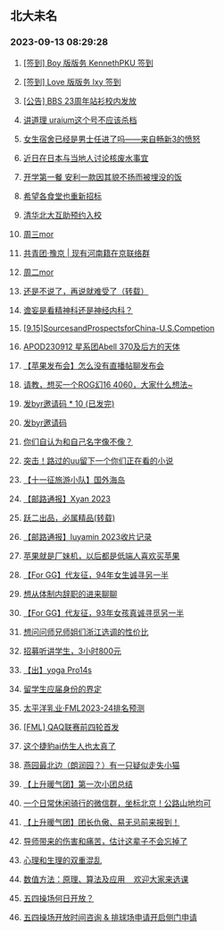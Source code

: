 ## 北大未名 
### 2023-09-13 08:29:28

1. [[签到] Boy 版版务 KennethPKU 签到](https://bbs.pku.edu.cn/v2/post-read.php?bid=751&threadid=18643445)

2. [[签到] Love 版版务 lxy 签到](https://bbs.pku.edu.cn/v2/post-read.php?bid=751&threadid=18641796)

3. [[公告] BBS 23周年站衫校内发放](https://bbs.pku.edu.cn/v2/post-read.php?bid=162&threadid=18641430)

4. [讲道理 uraium这个号不应该杀档](https://bbs.pku.edu.cn/v2/post-read.php?bid=1&threadid=18636087)

5. [女生宿舍已经是男士任进了吗——来自畅新3的愤怒](https://bbs.pku.edu.cn/v2/post-read.php?bid=1431&threadid=18643152)

6. [近日在日本与当地人讨论核废水事宜](https://bbs.pku.edu.cn/v2/post-read.php?bid=155&threadid=18625724)

7. [开学第一餐 安利一款因其貌不扬而被埋没的饭](https://bbs.pku.edu.cn/v2/post-read.php?bid=1431&threadid=18631305)

8. [希望各食堂也重新招标](https://bbs.pku.edu.cn/v2/post-read.php?bid=138&threadid=18642316)

9. [清华北大互助预约入校](https://bbs.pku.edu.cn/v2/post-read.php?bid=104&threadid=18617367)

10. [周三mor](https://bbs.pku.edu.cn/v2/post-read.php?bid=468&threadid=18643577)

11. [共青团·豫京 | 现有河南籍在京联络群](https://bbs.pku.edu.cn/v2/post-read.php?bid=174&threadid=18643492)

12. [周二mor](https://bbs.pku.edu.cn/v2/post-read.php?bid=468&threadid=18642709)

13. [还是不说了，再说就难受了（转载）](https://bbs.pku.edu.cn/v2/post-read.php?bid=606&threadid=18631523)

14. [谵妄是看精神科还是神经内科？](https://bbs.pku.edu.cn/v2/post-read.php?bid=244&threadid=18617696)

15. [[9.15]SourcesandProspectsforChina-U.S.Competion](https://bbs.pku.edu.cn/v2/post-read.php?bid=342&threadid=18642998)

16. [APOD230912 星系团Abell 370及后方的天体](https://bbs.pku.edu.cn/v2/post-read.php?bid=89&threadid=18643030)

17. [【苹果发布会】怎么没有直播帖聊发布会](https://bbs.pku.edu.cn/v2/post-read.php?bid=488&threadid=18643549)

18. [请教，想买一个ROG幻16 4060，大家什么想法~](https://bbs.pku.edu.cn/v2/post-read.php?bid=484&threadid=18643238)

19. [发byr邀请码 * 10 (已发完)](https://bbs.pku.edu.cn/v2/post-read.php?bid=209&threadid=18641353)

20. [发byr邀请码](https://bbs.pku.edu.cn/v2/post-read.php?bid=209&threadid=18564659)

21. [你们自认为和自己名字像不像？](https://bbs.pku.edu.cn/v2/post-read.php?bid=338&threadid=18642916)

22. [突击！路过的uu留下一个你们正在看的小说](https://bbs.pku.edu.cn/v2/post-read.php?bid=1064&threadid=18516302)

23. [【十一征旅游小队】国外海岛](https://bbs.pku.edu.cn/v2/post-read.php?bid=94&threadid=18642119)

24. [【邮路通报】Xyan 2023](https://bbs.pku.edu.cn/v2/post-read.php?bid=1367&threadid=18464517)

25. [跃二出品，必属精品(转载)](https://bbs.pku.edu.cn/v2/post-read.php?bid=72&threadid=18630985)

26. [【邮路通报】luyamin 2023收片记录](https://bbs.pku.edu.cn/v2/post-read.php?bid=1367&threadid=18475337)

27. [苹果就是厂妹机，以后都是低端人喜欢买苹果](https://bbs.pku.edu.cn/v2/post-read.php?bid=414&threadid=18642254)

28. [【For GG】代友征，94年女生诚寻另一半](https://bbs.pku.edu.cn/v2/post-read.php?bid=167&threadid=18643066)

29. [想从体制内辞职的进来聊聊](https://bbs.pku.edu.cn/v2/post-read.php?bid=414&threadid=18396213)

30. [【For GG】代友征，93年女孩真诚寻觅另一半](https://bbs.pku.edu.cn/v2/post-read.php?bid=167&threadid=18640947)

31. [想问问师兄师姐们浙江选调的性价比](https://bbs.pku.edu.cn/v2/post-read.php?bid=99&threadid=18642838)

32. [招募听讲学生，3小时800元](https://bbs.pku.edu.cn/v2/post-read.php?bid=419&threadid=18641452)

33. [【出】yoga Pro14s](https://bbs.pku.edu.cn/v2/post-read.php?bid=71&threadid=18640353)

34. [留学生应届身份的界定](https://bbs.pku.edu.cn/v2/post-read.php?bid=99&threadid=18642685)

35. [太平洋乳业·FML2023-24排名预测](https://bbs.pku.edu.cn/v2/post-read.php?bid=519&threadid=18643542)

36. [[FML] QAQ联赛前四轮首发](https://bbs.pku.edu.cn/v2/post-read.php?bid=519&threadid=18641087)

37. [这个捷豹ai仿生人也太真了](https://bbs.pku.edu.cn/v2/post-read.php?bid=643&threadid=18643392)

38. [燕园最北边（朗润园？）有一只疑似走失小猫](https://bbs.pku.edu.cn/v2/post-read.php?bid=783&threadid=18642417)

39. [【上升暖气团】第一次小团总结](https://bbs.pku.edu.cn/v2/post-read.php?bid=696&threadid=18643005)

40. [一个日常休闲骑行的微信群，坐标北京！公路山地均可](https://bbs.pku.edu.cn/v2/post-read.php?bid=193&threadid=18343491)

41. [【上升暖气团】团长仇傲、易无忌前来报到！](https://bbs.pku.edu.cn/v2/post-read.php?bid=696&threadid=18643001)

42. [导师带来的伤害和痛苦，估计这辈子不会忘掉了](https://bbs.pku.edu.cn/v2/post-read.php?bid=690&threadid=18305306)

43. [心理和生理的双重混乱](https://bbs.pku.edu.cn/v2/post-read.php?bid=690&threadid=18621829)

44. [数值方法：原理、算法及应用    欢迎大家来选课](https://bbs.pku.edu.cn/v2/post-read.php?bid=1408&threadid=18376256)

45. [五四操场何日开放？](https://bbs.pku.edu.cn/v2/post-read.php?bid=438&threadid=18636875)

46. [五四操场开放时间咨询 & 排球场申请开启侧门申请](https://bbs.pku.edu.cn/v2/post-read.php?bid=438&threadid=18643044)

